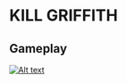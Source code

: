 ﻿# KILL GRIFFITH

## Gameplay

[![Alt text](https://i3.ytimg.com/vi/COWBc_gWE-Y/hqdefault.jpg)](https://www.youtube.com/watch?v=COWBc_gWE-Y&ab_channel=zyck.)
